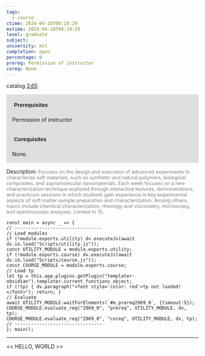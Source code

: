 ```yaml
---
tags:
  - course
ctime: 2024-04-18T00:19:29
mstime: 2024-04-18T00:19:29
level: graduate
subject: 
university: mit
completion: open
percentage: 0
prereq: Permission of instructor
coreq: None.
---
```


catalog [3.65](http://student.mit.edu/catalog/m3b.html#3.65)

<span style="display: block; padding: 15px; background-color: rgb(100, 100, 100, 0.2);"><font id="m_prereq2969_0" style="display: block; font-family: Arial, sans-serif; font-weight: bold; padding: 5px">Prerequisites</font><br><span id="prereq2969_0">Permission of instructor</span></span>
<span style="display: block; padding: 15px; background-color: rgb(100, 100, 100, 0.2);"><font id="m_coreq2969_0" style="display: block; font-family: Arial, sans-serif; font-weight: bold; padding: 5px">Corequisites</font><br><span id="coreq2969_0">None.</span></span>

<font style="">Description:</font>
<font style="color: grey; font-size: 0.8rem;">Focuses on the design and execution of advanced experiments to characterize soft materials, such as synthetic and natural polymers, biological composites, and supramolecular nanomaterials. Each week focuses on a new characterization technique explored through interactive lectures, demonstrations, and practicum sessions in which students gain experience in key experimental aspects of soft matter sample preparation and characterization. Among others, topics include chemical characterization, rheology and viscometry, microscopy, and spectroscopic analyses. Limited to 15.</font>

```dataviewjs
const main = async _ => {
// --------------------------------
// Load modules
if (!module.exports.utility) dv.executeJs(await dv.io.load("Scripts/utility.js"));
const UTILITY_MODULE = module.exports.utility;
if (!module.exports.course) dv.executeJs(await dv.io.load("Scripts/course.js"));
const COURSE_MODULE = module.exports.course;
// Load tp
let tp = this.app.plugins.getPlugin("templater-obsidian").templater.current_functions_object;
if (!tp) { dv.paragraph("<font style='color: red'>tp not loaded!</font>"); return; }
// Evaluate
await UTILITY_MODULE.waitForElements(`#m_prereq2969_0`, {timeout:5});
COURSE_MODULE.evaluate_req("2969_0", "prereq", UTILITY_MODULE, dv, tp);
COURSE_MODULE.evaluate_req("2969_0", "coreq", UTILITY_MODULE, dv, tp);
// --------------------------------
}; main();
```

---

<< HELLO, WORLD >>
